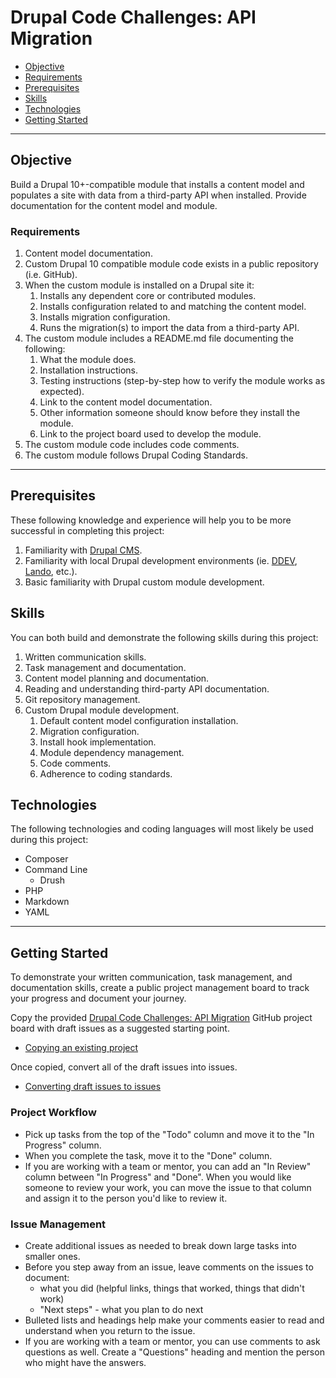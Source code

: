 # Drupal Code Challenges: API Migration

- [Objective](#objective)
- [Requirements](#requirements)
- [Prerequisites](#prerequisites)
- [Skills](#skills)
- [Technologies](#technologies)
- [Getting Started](#getting-started)

---

## Objective
Build a Drupal 10+-compatible module that installs a content model and populates a site with data from a third-party API when installed. Provide documentation for the content model and module.

### Requirements
1. Content model documentation.
1. Custom Drupal 10 compatible module code exists in a public repository (i.e. GitHub).
1. When the custom module is installed on a Drupal site it:
    1. Installs any dependent core or contributed modules.
    1. Installs configuration related to and matching the content model.
    1. Installs migration configuration.
    1. Runs the migration(s) to import the data from a third-party API.
1. The custom module includes a README.md file documenting the following:
    1. What the module does.
    1. Installation instructions.
    1. Testing instructions (step-by-step how to verify the module works as expected).
    1. Link to the content model documentation.
    1. Other information someone should know before they install the module.
   1. Link to the project board used to develop the module.
1. The custom module code includes code comments.
1. The custom module follows Drupal Coding Standards.

---

## Prerequisites
These following knowledge and experience will help you to be more successful in completing this project:

1. Familiarity with [Drupal CMS](https://www.drupal.org).
1. Familiarity with local Drupal development environments (ie. [DDEV](https://ddev.readthedocs.io/en/latest/users/quickstart/), [Lando](https://docs.lando.dev/getting-started/), etc.).
1. Basic familiarity with Drupal custom module development.

## Skills
You can both build and demonstrate the following skills during this project:

1. Written communication skills.
1. Task management and documentation.
1. Content model planning and documentation.
1. Reading and understanding third-party API documentation.
1. Git repository management.
1. Custom Drupal module development.
    1. Default content model configuration installation.
    1. Migration configuration.
    1. Install hook implementation.
    1. Module dependency management.
    1. Code comments.
    1. Adherence to coding standards.

## Technologies
The following technologies and coding languages will most likely be used during this project:

- Composer
- Command Line
    - Drush
- PHP
- Markdown
- YAML

---

## Getting Started
To demonstrate your written communication, task management, and documentation skills, create a public project management board to track your progress and document your journey.

Copy the provided [Drupal Code Challenges: API Migration](https://github.com/users/weekbeforenext/projects/2/views/1) GitHub project board with draft issues as a suggested starting point.
- [Copying an existing project](https://docs.github.com/en/issues/planning-and-tracking-with-projects/creating-projects/copying-an-existing-project)

Once copied, convert all of the draft issues into issues.
- [Converting draft issues to issues](https://docs.github.com/en/issues/planning-and-tracking-with-projects/managing-items-in-your-project/converting-draft-issues-to-issues#converting-draft-issues-in-board-layout)

### Project Workflow
- Pick up tasks from the top of the "Todo" column and move it to the "In Progress" column.
- When you complete the task, move it to the "Done" column.
- If you are working with a team or mentor, you can add an "In Review" column between "In Progress" and "Done". When you would like someone to review your work, you can move the issue to that column and assign it to the person you'd like to review it.

### Issue Management
- Create additional issues as needed to break down large tasks into smaller ones.
- Before you step away from an issue, leave comments on the issues to document:
    - what you did (helpful links, things that worked, things that didn't work)
    - "Next steps" - what you plan to do next
- Bulleted lists and headings help make your comments easier to read and understand when you return to the issue.
- If you are working with a team or mentor, you can use comments to ask questions as well. Create a "Questions" heading and mention the person who might have the answers.

